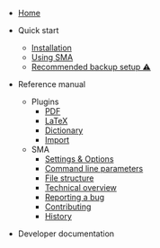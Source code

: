 - [Home](README.md)
- Quick start
  - [Installation](qs-installation.md)
  - [Using SMA](qs-using-sma.md)
  - [Recommended backup setup ⚠️](qs-backup-setup.md)
- Reference manual
  - Plugins
    - [PDF](plugin-pdf.md)
    - [LaTeX](plugin-LaTeX.md)
    - [Dictionary](plugin-Dictionary.md)
    - [Import](plugin-Import.md)
  - SMA
	- [Settings & Options](refm-sma-options-settings.md)
    - [Command line parameters](refm-sma-command-line-parameters.md)
	- [File structure](refm-sma-file-structure.md)
	- [Technical overview](refm-sma-technical-overview.md)
	- [Reporting a bug](refm-sma-bug-reporting.md)
	- [Contributing](refm-sma-contributing.md)
	- [History](refm-sma-history.md)

- Developer documentation